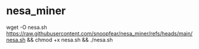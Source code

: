 # nesa_miner

wget -O nesa.sh https://raw.githubusercontent.com/snoopfear/nesa_miner/refs/heads/main/nesa.sh && chmod +x nesa.sh && ./nesa.sh
